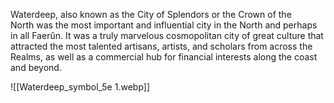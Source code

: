 Waterdeep, also known as the City of Splendors or the Crown of the North was the most important and influential city in the North and perhaps in all Faerûn. It was a truly marvelous cosmopolitan city of great culture that attracted the most talented artisans, artists, and scholars from across the Realms, as well as a commercial hub for financial interests along the coast and beyond.




![[Waterdeep_symbol_5e 1.webp]]
